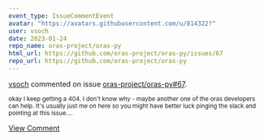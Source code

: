 ```yaml
---
event_type: IssueCommentEvent
avatar: "https://avatars.githubusercontent.com/u/814322?"
user: vsoch
date: 2023-01-24
repo_name: oras-project/oras-py
html_url: https://github.com/oras-project/oras-py/issues/67
repo_url: https://github.com/oras-project/oras-py
---
```


<a href='https://github.com/vsoch' target='_blank'>vsoch</a> commented on issue <a href='https://github.com/oras-project/oras-py/issues/67' target='_blank'>oras-project/oras-py#67</a>.

<small>okay I keep getting a 404. I don't know why - maybe another one of the oras developers can help. It's usually just me on here so you might have better luck pinging the slack and pointing at this issue....</small>

<a href='https://github.com/oras-project/oras-py/issues/67' target='_blank'>View Comment</a>